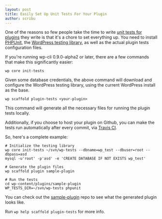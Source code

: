 ```yaml
---
layout: post
title: Easily Set Up Unit Tests For Your Plugin
author: scribu
---
```

One of the reasons so few people take the time to write [unit tests for plugins][3] they write is that it's a chore to set everything up. You need to install [PHPUnit][4], the [WordPress testing library][5], as well as the actual plugin tests configuration files.

If you're running wp-cli 0.9.0-alpha2 or later, there are a few commands that make this significantly easier:

	wp core init-tests

Given some database credentials, the above command will download and configure the WordPress testing library, using the current WordPress install as the base.

	wp scaffold plugin-tests <your-plugin>

This command will generate all the necessary files for running the plugin tests locally.

Additionally, if you choose to host your plugin on Github, you can make the tests run automatically after every commit, via [Travis CI][1].

So, here's a complete example:

	# Initialize the testing library
	wp core init-tests ~/svn/wp-tests --dbname=wp_test --dbuser=root --dbpass=asd
	mysql -u'root' -p'asd' -e 'CREATE DATABASE IF NOT EXISTS wp_test'

	# Generate the plugin files
	wp scaffold plugin sample-plugin

	# Run the tests
	cd wp-content/plugins/sample-plugin
	WP_TESTS_DIR=~/svn/wp-tests phpunit

You can check out the [sample-plugin][2] repo to see what the generated plugin looks like.

Run `wp help scaffold plugin-tests` for more info.

[1]: http://about.travis-ci.org
[2]: https://github.com/wp-cli/sample-plugin
[3]: http://wordpress.tv/2011/08/20/nikolay-bachiyski-unit-testing-will-change-your-life/
[4]: http://www.phpunit.de/manual/current/en/automating-tests.html
[5]: http://make.wordpress.org/core/handbook/automated-testing/
